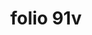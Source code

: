 ---
layout: edition
title: folio 91v
manuscript: Florence, Biblioteca Marucelliana, Carte Rajna XIX.15
sigla: R
iip: r091v.tif
milestone: 182
---